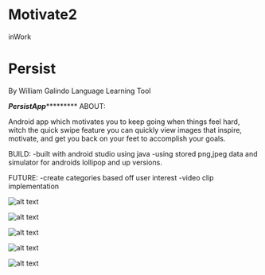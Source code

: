 # Motivate2
inWork
# Persist
By William Galindo
Language Learning Tool

***************************PersistApp************************************
ABOUT:

Android app which motivates you to keep going when things feel hard,  witch the quick swipe feature you can quickly 
view images that inspire, motivate, and get you back on your feet to accomplish your goals.  

BUILD:
  -built with android studio using java
  -using stored png,jpeg data and simulator for androids lollipop and up versions.
 
 FUTURE:
 -create categories based off user interest
 -video clip implementation
 

![alt text](https://github.com/wgalindo1453/Motivate2/blob/master/loginscrn.PNG?raw=true)

![alt text](https://github.com/wgalindo1453/Motivate2/blob/master/swipe1.PNG?raw=true)

![alt text](https://github.com/wgalindo1453/Motivate2/blob/master/swipe2.PNG?raw=true)

![alt text](https://github.com/wgalindo1453/Motivate2/blob/master/swipe3.PNG?raw=true)

![alt text](https://github.com/wgalindo1453/Motivate2/blob/master/swipe4.PNG?raw=true)






